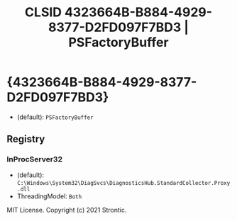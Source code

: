 ﻿---
title: "CLSID 4323664B-B884-4929-8377-D2FD097F7BD3 | PSFactoryBuffer"
excerpt: What is COM-Object CLSID 4323664B-B884-4929-8377-D2FD097F7BD3?
---

# {4323664B-B884-4929-8377-D2FD097F7BD3}

* (default): `PSFactoryBuffer`

## Registry


### InProcServer32

* (default): `C:\Windows\System32\DiagSvcs\DiagnosticsHub.StandardCollector.Proxy.dll`
* ThreadingModel: `Both`

MIT License. Copyright (c) 2021 Strontic.


